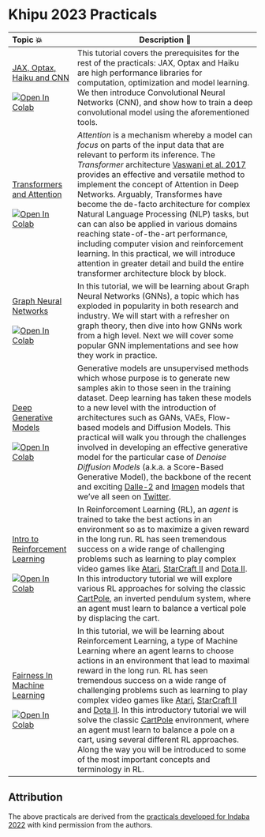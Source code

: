 # Khipu 2023 Practicals

| Topic 💥 | Description 📘 |
|:--- |----------------------------------------------------------|
[JAX, Optax, Haiku and CNN](https://github.com/khipu-ai/practicals-2023/blob/main/notebooks/jax_optax_haiku_cnn.ipynb) <br /> <br /> [![Open In Colab](https://colab.research.google.com/assets/colab-badge.svg)](https://colab.research.google.com/github/khipu-ai/practicals-2023/blob/main/notebooks/jax_optax_haiku_cnn.ipynb) | This tutorial covers the prerequisites for the rest of the practicals: JAX, Optax and Haiku are high performance libraries for computation, optimization and model learning. We then introduce Convolutional Neural Networks (CNN), and show how to train a deep convolutional model using the aforementioned tools.  | 
[Transformers and Attention](https://github.com/khipu-ai/practicals-2023/blob/main/notebooks/attention_and_transformers.ipynb) <br /> <br /> [![Open In Colab](https://colab.research.google.com/assets/colab-badge.svg)](https://colab.research.google.com/github/khipu-ai/practicals-2023/blob/main/notebooks/attention_and_transformers.ipynb) | _Attention_ is a mechanism whereby a model can _focus_ on parts of the input data that are relevant to perform its inference. The _Transformer_ architecture [Vaswani et al. 2017](https://arxiv.org/abs/1706.03762?amp=1) provides an effective and versatile method to implement the concept of Attention in Deep Networks. Arguably, Transformes have become the de-facto architecture for complex Natural Language Processing (NLP) tasks, but can can also be applied in various domains reaching state-of-the-art performance, including computer vision and reinforcement learning. In this practical, we will introduce attention in greater detail and build the entire transformer architecture block by block. | 
[Graph Neural Networks](https://github.com/khipu-ai/practicals-2023/blob/main/notebooks/graph_neural_networks.ipynb) <br /> <br /> [![Open In Colab](https://colab.research.google.com/assets/colab-badge.svg)](https://colab.research.google.com/github/khipu-ai/practicals-2023/blob/main/notebooks/graph_neural_networks.ipynb) | In this tutorial, we will be learning about Graph Neural Networks (GNNs), a topic which has exploded in popularity in both research and industry. We will start with a refresher on graph theory, then dive into how GNNs work from a high level. Next we will cover some popular GNN implementations and see how they work in practice. | 
[Deep Generative Models](https://github.com/khipu-ai/practicals-2023/blob/main/notebooks/deep_generative_models.ipynb) <br /> <br /> [![Open In Colab](https://colab.research.google.com/assets/colab-badge.svg)](https://colab.research.google.com/github/khipu-ai/practicals-2023/blob/main/notebooks/deep_generative_models.ipynb) | Generative models are unsupervised methods which whose purpose is to generate new samples akin to those seen in the training dataset. Deep learning has taken these models to a new level with the introduction of architectures such as GANs, VAEs, Flow-based models and Diffusion Models. This practical will walk you through the challenges involved in developing an effective generative model for the particular case of  _Denoise Diffusion Models_ (a.k.a. a Score-Based Generative Model), the backbone of the recent and exciting [Dalle-2](https://openai.com/dall-e-2/) and [Imagen](https://imagen.research.google/) models that we’ve all seen on [Twitter](https://twitter.com/search?q=%23dalle2%20%23imagen&src=typed_query). |
[Intro to Reinforcement Learning](https://github.com/khipu-ai/practicals-2023/blob/main/notebooks/reinforcement_learning.ipynb) <br /> <br /> [![Open In Colab](https://colab.research.google.com/assets/colab-badge.svg)](https://colab.research.google.com/github/khipu-ai/practicals-2023/blob/main/notebooks/reinforcement_learning.ipynb) | In Reinforcement Learning (RL),  an _agent_ is trained to take the best actions in an environment so as to maximize a given reward in the long run. RL has seen tremendous success on a wide range of challenging problems such as learning to play complex video games like [Atari](https://www.deepmind.com/blog/agent57-outperforming-the-human-atari-benchmark), [StarCraft II](https://www.deepmind.com/blog/alphastar-mastering-the-real-time-strategy-game-starcraft-ii) and [Dota II](https://openai.com/five/). In this introductory tutorial we will explore various RL approaches for solving the classic [CartPole](https://www.gymlibrary.ml/environments/classic_control/cart_pole/), an inverted pendulum system, where an agent must learn to balance a vertical pole by displacing the cart.| 
[Fairness In Machine Learning](https://github.com/khipu-ai/practicals-2023/blob/main/notebooks/fairness.ipynb) <br /> <br /> [![Open In Colab](https://colab.research.google.com/assets/colab-badge.svg)](https://colab.research.google.com/github/khipu-ai/practicals-2023/blob/main/notebooks/fairness.ipynb) | In this tutorial, we will be learning about Reinforcement Learning, a type of Machine Learning where an agent learns to choose actions in an environment that lead to maximal reward in the long run. RL has seen tremendous success on a wide range of challenging problems such as learning to play complex video games like [Atari](https://www.deepmind.com/blog/agent57-outperforming-the-human-atari-benchmark), [StarCraft II](https://www.deepmind.com/blog/alphastar-mastering-the-real-time-strategy-game-starcraft-ii) and [Dota II](https://openai.com/five/). In this introductory tutorial we will solve the classic [CartPole](https://www.gymlibrary.ml/environments/classic_control/cart_pole/) environment, where an agent must learn to balance a pole on a cart, using several different RL approaches. Along the way you will be introduced to some of the most important concepts and terminology in RL. | 

## Attribution

The above practicals are derived from the  [practicals developed for Indaba 2022](https://github.com/deep-learning-indaba/indaba-pracs-2022) with kind permission from the authors.


